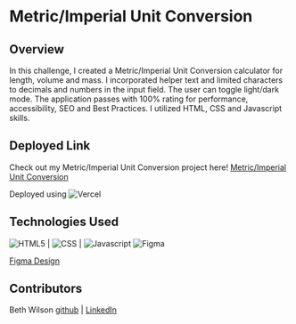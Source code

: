 # Metric/Imperial Unit Conversion

## Overview
In this challenge, I created a Metric/Imperial Unit Conversion calculator for length, volume and mass. I incorporated helper text and limited characters to decimals and numbers in the input field.  The user can toggle light/dark mode. The application passes with 100% rating for performance, accessibility, SEO and Best Practices.  I utilized HTML, CSS and Javascript skills.

## Deployed Link
Check out my Metric/Imperial Unit Conversion project here!
[Metric/Imperial Unit Conversion](https://unit-conversion-pearl.vercel.app/)

Deployed using ![Vercel](https://img.shields.io/badge/vercel-%23000000.svg?style=for-the-badge&logo=vercel&logoColor=white)

## Technologies Used
![HTML5](https://img.shields.io/badge/HTML5-E34F26?style=for-the-badge&logo=html5&logoColor=white) |
![CSS](https://img.shields.io/badge/CSS3-1572B6?style=for-the-badge&logo=css3&logoColor=white) |
![Javascript](https://img.shields.io/badge/JavaScript-323330?style=for-the-badge&logo=javascript&logoColor=F7DF1E)
![Figma](https://img.shields.io/badge/figma-%23F24E1E.svg?style=for-the-badge&logo=figma&logoColor=white)

[Figma Design](https://www.figma.com/file/t3JrnXwKmUXAKE3F8BUNSB/Unit-Conversion-(Copy)?node-id=41105%3A1271&mode=dev)

## Contributors
Beth Wilson [github](https://github.com/BethWProjects) | [LinkedIn](https://www.linkedin.com/in/beth-wilson-92594284/)

